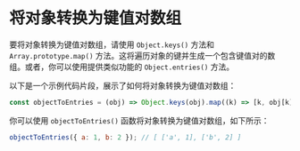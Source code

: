# 将对象转换为键值对数组

要将对象转换为键值对数组，请使用 `Object.keys()` 方法和 `Array.prototype.map()` 方法。这将遍历对象的键并生成一个包含键值对的数组。或者，你可以使用提供类似功能的 `Object.entries()` 方法。

以下是一个示例代码片段，展示了如何将对象转换为键值对数组：

```js
const objectToEntries = (obj) => Object.keys(obj).map((k) => [k, obj[k]]);
```

你可以使用 `objectToEntries()` 函数将对象转换为键值对数组，如下所示：

```js
objectToEntries({ a: 1, b: 2 }); // [ ['a', 1], ['b', 2] ]
```
